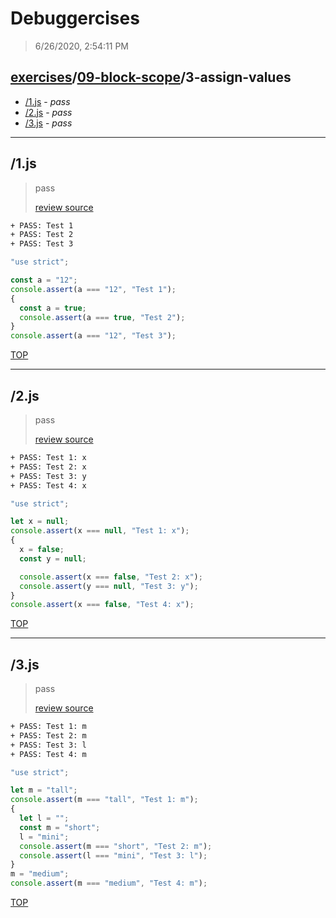 # Debuggercises 

> 6/26/2020, 2:54:11 PM 

## [exercises](../../README.md)/[09-block-scope](../README.md)/3-assign-values 

- [/1.js](#1js) - _pass_ 
- [/2.js](#2js) - _pass_ 
- [/3.js](#3js) - _pass_ 
---

## /1.js 

> pass 
>
> [review source](../../../exercises/09-block-scope/3-assign-values/1.js)

```txt
+ PASS: Test 1
+ PASS: Test 2
+ PASS: Test 3
```

```js
"use strict";

const a = "12";
console.assert(a === "12", "Test 1");
{
  const a = true;
  console.assert(a === true, "Test 2");
}
console.assert(a === "12", "Test 3");

```

[TOP](#debuggercises)

---

## /2.js 

> pass 
>
> [review source](../../../exercises/09-block-scope/3-assign-values/2.js)

```txt
+ PASS: Test 1: x
+ PASS: Test 2: x
+ PASS: Test 3: y
+ PASS: Test 4: x
```

```js
"use strict";

let x = null;
console.assert(x === null, "Test 1: x");
{
  x = false;
  const y = null;

  console.assert(x === false, "Test 2: x");
  console.assert(y === null, "Test 3: y");
}
console.assert(x === false, "Test 4: x");

```

[TOP](#debuggercises)

---

## /3.js 

> pass 
>
> [review source](../../../exercises/09-block-scope/3-assign-values/3.js)

```txt
+ PASS: Test 1: m
+ PASS: Test 2: m
+ PASS: Test 3: l
+ PASS: Test 4: m
```

```js
"use strict";

let m = "tall";
console.assert(m === "tall", "Test 1: m");
{
  let l = "";
  const m = "short";
  l = "mini";
  console.assert(m === "short", "Test 2: m");
  console.assert(l === "mini", "Test 3: l");
}
m = "medium";
console.assert(m === "medium", "Test 4: m");

```

[TOP](#debuggercises)


